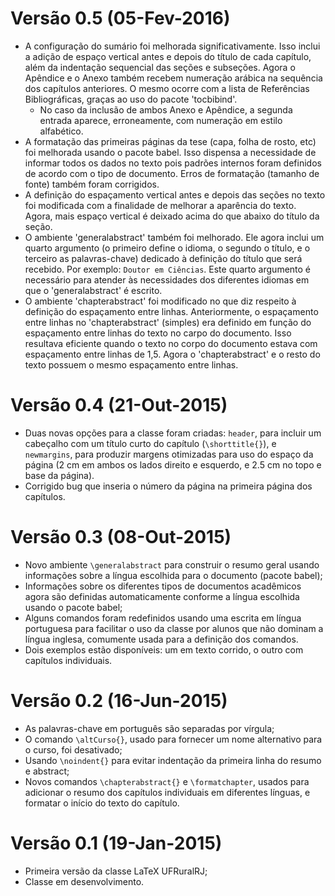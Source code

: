 # Versão 0.5 (05-Fev-2016)
* A configuração do sumário foi melhorada significativamente. Isso inclui a adição de espaço vertical antes e
  depois do título de cada capítulo, além da indentação sequencial das seções e subseções. Agora o Apêndice e o
  Anexo também recebem numeração arábica na sequência dos capítulos anteriores. O mesmo ocorre com a lista de
  Referências Bibliográficas, graças ao uso do pacote 'tocbibind'.
    + No caso da inclusão de ambos Anexo e Apêndice, a segunda entrada aparece, erroneamente, com numeração
    em estilo alfabético.
* A formatação das primeiras páginas da tese (capa, folha de rosto, etc) foi melhorada usando o pacote babel.
  Isso dispensa a necessidade de informar todos os dados no texto pois padrões internos foram definidos de
  acordo com o tipo de documento. Erros de formatação (tamanho de fonte) também foram corrigidos.
* A definição do espaçamento vertical antes e depois das seções no texto foi modificada com a finalidade de 
  melhorar a aparência do texto. Agora, mais espaço vertical é deixado acima do que abaixo do título da seção.
* O ambiente 'generalabstract' também foi melhorado. Ele agora inclui um quarto argumento (o primeiro define o
  idioma, o segundo o título, e o terceiro as palavras-chave) dedicado à definição do título que será recebido.
  Por exemplo: ```Doutor em Ciências```. Este quarto argumento é necessário para atender às necessidades dos
  diferentes idiomas em que o 'generalabstract' é escrito.
* O ambiente 'chapterabstract' foi modificado no que diz respeito à definição do espaçamento entre linhas. 
  Anteriormente, o espaçamento entre linhas no 'chapterabstract' (simples) era definido em função do espaçamento 
  entre linhas do texto no carpo do documento. Isso resultava eficiente quando o texto no corpo do documento 
  estava com espaçamento entre linhas de 1,5. Agora o 'chapterabstract' e o resto do texto possuem o mesmo 
  espaçamento entre linhas.

# Versão 0.4 (21-Out-2015)
* Duas novas opções para a classe foram criadas: `header`, para incluir um
  cabeçalho com um título curto do capítulo (`\shorttitle{}`), e `newmargins`,
  para produzir margens otimizadas para uso do espaço da página (2 cm em ambos
  os lados direito e esquerdo, e 2.5 cm no topo e base da página).
* Corrigido bug que inseria o número da página na primeira página dos capítulos.

# Versão 0.3 (08-Out-2015)
* Novo ambiente `\generalabstract` para construir o resumo geral usando 
  informações sobre a língua escolhida para o documento (pacote babel);
* Informações sobre os diferentes tipos de documentos acadêmicos agora são 
  definidas automaticamente conforme a língua escolhida usando o pacote babel;
* Alguns comandos foram redefinidos usando uma escrita em língua portuguesa
  para facilitar o uso da classe por alunos que não dominam a língua inglesa,
  comumente usada para a definição dos comandos.
* Dois exemplos estão disponíveis: um em texto corrido, o outro com capítulos
  individuais.

# Versão 0.2 (16-Jun-2015)
* As palavras-chave em português são separadas por vírgula;
* O comando `\altCurso{}`, usado para fornecer um nome alternativo para o curso,
  foi desativado;
* Usando `\noindent{}` para evitar indentação da primeira linha do resumo e
  abstract;
* Novos comandos `\chapterabstract{}` e `\formatchapter`, usados para adicionar
  o resumo dos capítulos individuais em diferentes línguas, e formatar o início
  do texto do capítulo.

# Versão 0.1 (19-Jan-2015)
* Primeira versão da classe LaTeX UFRuralRJ;
* Classe em desenvolvimento.
